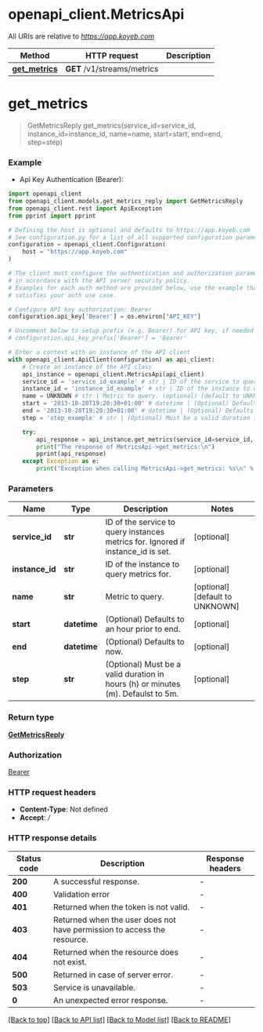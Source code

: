 # openapi_client.MetricsApi

All URIs are relative to *https://app.koyeb.com*

Method | HTTP request | Description
------------- | ------------- | -------------
[**get_metrics**](MetricsApi.md#get_metrics) | **GET** /v1/streams/metrics | 


# **get_metrics**
> GetMetricsReply get_metrics(service_id=service_id, instance_id=instance_id, name=name, start=start, end=end, step=step)



### Example

* Api Key Authentication (Bearer):

```python
import openapi_client
from openapi_client.models.get_metrics_reply import GetMetricsReply
from openapi_client.rest import ApiException
from pprint import pprint

# Defining the host is optional and defaults to https://app.koyeb.com
# See configuration.py for a list of all supported configuration parameters.
configuration = openapi_client.Configuration(
    host = "https://app.koyeb.com"
)

# The client must configure the authentication and authorization parameters
# in accordance with the API server security policy.
# Examples for each auth method are provided below, use the example that
# satisfies your auth use case.

# Configure API key authorization: Bearer
configuration.api_key['Bearer'] = os.environ["API_KEY"]

# Uncomment below to setup prefix (e.g. Bearer) for API key, if needed
# configuration.api_key_prefix['Bearer'] = 'Bearer'

# Enter a context with an instance of the API client
with openapi_client.ApiClient(configuration) as api_client:
    # Create an instance of the API class
    api_instance = openapi_client.MetricsApi(api_client)
    service_id = 'service_id_example' # str | ID of the service to query instances metrics for. Ignored if instance_id is set. (optional)
    instance_id = 'instance_id_example' # str | ID of the instance to query metrics for. (optional)
    name = UNKNOWN # str | Metric to query. (optional) (default to UNKNOWN)
    start = '2013-10-20T19:20:30+01:00' # datetime | (Optional) Defaults to an hour prior to end. (optional)
    end = '2013-10-20T19:20:30+01:00' # datetime | (Optional) Defaults to now. (optional)
    step = 'step_example' # str | (Optional) Must be a valid duration in hours (h) or minutes (m). Defaulst to 5m. (optional)

    try:
        api_response = api_instance.get_metrics(service_id=service_id, instance_id=instance_id, name=name, start=start, end=end, step=step)
        print("The response of MetricsApi->get_metrics:\n")
        pprint(api_response)
    except Exception as e:
        print("Exception when calling MetricsApi->get_metrics: %s\n" % e)
```



### Parameters


Name | Type | Description  | Notes
------------- | ------------- | ------------- | -------------
 **service_id** | **str**| ID of the service to query instances metrics for. Ignored if instance_id is set. | [optional] 
 **instance_id** | **str**| ID of the instance to query metrics for. | [optional] 
 **name** | **str**| Metric to query. | [optional] [default to UNKNOWN]
 **start** | **datetime**| (Optional) Defaults to an hour prior to end. | [optional] 
 **end** | **datetime**| (Optional) Defaults to now. | [optional] 
 **step** | **str**| (Optional) Must be a valid duration in hours (h) or minutes (m). Defaulst to 5m. | [optional] 

### Return type

[**GetMetricsReply**](GetMetricsReply.md)

### Authorization

[Bearer](../README.md#Bearer)

### HTTP request headers

 - **Content-Type**: Not defined
 - **Accept**: */*

### HTTP response details

| Status code | Description | Response headers |
|-------------|-------------|------------------|
**200** | A successful response. |  -  |
**400** | Validation error |  -  |
**401** | Returned when the token is not valid. |  -  |
**403** | Returned when the user does not have permission to access the resource. |  -  |
**404** | Returned when the resource does not exist. |  -  |
**500** | Returned in case of server error. |  -  |
**503** | Service is unavailable. |  -  |
**0** | An unexpected error response. |  -  |

[[Back to top]](#) [[Back to API list]](../README.md#documentation-for-api-endpoints) [[Back to Model list]](../README.md#documentation-for-models) [[Back to README]](../README.md)

